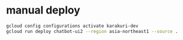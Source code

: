 # manual deploy

```sh
gcloud config configurations activate karakuri-dev
gcloud run deploy chatbot-ui2 --region asia-northeast1 --source .

```
